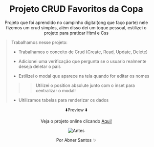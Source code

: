 <div align="center">
 <h1> Projeto CRUD Favoritos da Copa </h1>
 <p>Projeto que foi aprendido  no campinho digital(ong que faço parte) nele fizemos um crud simples, além disso dei um toque pessoal, estilizei o projeto para praticar Html e Css</P>
 </div>



> Trabalhamos nesse projeto:
> * Trabalhamos o conceito de Crud (Create, Read, Update, Delete)
>
> * Adicionei uma verificação que pergunta se o usuario realmente deseja deletar o país
> * Estilizei o modal que aparece na tela quando for editar os nomes
> > >Utilizei o position absolute junto com o inset para centralizar o modal! 
> * Ultilizamos tabelas para renderizar os dados


<div align="center">


⬇️Preview ⬇️


  <p style="text-align:center;">Veja o projeto online clicando <a href="https://favoritosdacopa.netlify.app/">Aqui!</a></p>


![Antes](https://user-images.githubusercontent.com/107922389/189752857-34b5fcab-6710-4037-9339-380706f933e5.gif)


   <p style="text-align: center;">Por Abner Santos ✨</p>
  </div>




 




